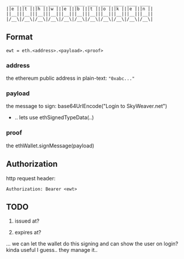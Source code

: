 ```
 ____ ____ ____ ____ ____ ____ ____ ____ ____ ____ ____ 
||e |||t |||h |||w |||e |||b |||t |||o |||k |||e |||n ||
||__|||__|||__|||__|||__|||__|||__|||__|||__|||__|||__||
|/__\|/__\|/__\|/__\|/__\|/__\|/__\|/__\|/__\|/__\|/__\|
```

## Format

`ewt = eth.<address>.<payload>.<proof>`

### address

the ethereum public address in plain-text: `"0xabc..."`


### payload

the message to sign: base64UrlEncode("Login to SkyWeaver.net")
* .. lets use ethSignedTypeData(..)



### proof

the ethWallet.signMessage(payload)


## Authorization

http request header:

`Authorization: Bearer <ewt>`



## TODO

1. issued at?

2. expires at?

... we can let the wallet do this signing
and can show the user on login? kinda useful I guess.. they manage it..

